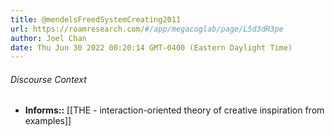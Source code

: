 ```yaml
---
title: @mendelsFreedSystemCreating2011
url: https://roamresearch.com/#/app/megacoglab/page/L5d3dR3pe
author: Joel Chan
date: Thu Jun 30 2022 00:20:14 GMT-0400 (Eastern Daylight Time)
---
```




###### Discourse Context

- **Informs::** [[THE - interaction-oriented theory of creative inspiration from examples]]
